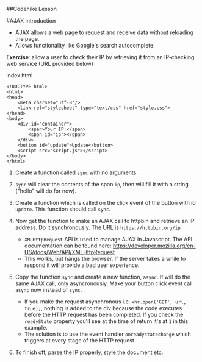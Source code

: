 ##Codehike Lesson

#AJAX Introduction

* AJAX allows a web page to request and receive data without reloading the page.
* Allows functionality like Google's search autocomplete.

__Exercise__: allow a user to check their IP by retrieving it from an IP-checking web service (URL provided below)

index.html

	<!DOCTYPE html>
	<html>
	<head>
		<meta charset="utf-8"/>
		<link rel="stylesheet" type="text/css" href="style.css">
	</head>
	<body>
		<div id="container">
			<span>Your IP:</span>
			<span id="ip"></span>
		</div>
		<button id="update">Update</button>
		<script src="script.js"></script>
	</body>
	</html>

1. Create a function called `sync` with no arguments.
2. `sync` will clear the contents of the span `ip`, then will fill it with a string ("hello" will do for now).
3. Create a function which is called on the click event of the button with id `update`. This function should call `sync`.
4. Now get the function to make an AJAX call to httpbin and retrieve an IP address. Do it synchronously. The URL is `https://httpbin.org/ip`

	* `XMLHttpRequest` API is used to manage AJAX in Javascript. The API documentation can be found here: https://developer.mozilla.org/en-US/docs/Web/API/XMLHttpRequest
	* This works, but hangs the browser. If the server takes a while to respond it will provide a bad user experience.

5. Copy the function `sync` and create a new function, `async`. It will do the same AJAX call, only asyncronously. Make your button click event call `async` now instead of `sync`.

	* If you make the request asynchronous i.e. `xhr.open('GET', url, true);`, nothing is added to the div because the code executes before the HTTP request has been completed. If you check the `readyState` property you'll see at the time of return it's at `1` in this example.
	* The solution is to  use the event handler `onreadystatechange` which triggers at every stage of the HTTP request

6. To finish off, parse the IP properly, style the document etc.
